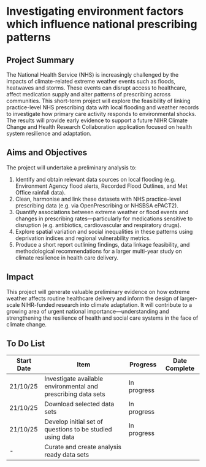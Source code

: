 # Investigating environment factors which influence national prescribing patterns

## Project Summary

The National Health Service (NHS) is increasingly challenged by the impacts of climate-related extreme weather events such as floods, heatwaves and storms. These events can disrupt access to healthcare, affect medication supply and alter patterns of prescribing across communities. This short-term project will explore the feasibility of linking practice-level NHS prescribing data with local flooding and weather records to investigate how primary care activity responds to environmental shocks. The results will provide early evidence to support a future NIHR Climate Change and Health Research Collaboration application focused on health system resilience and adaptation.

## Aims and Objectives

The project will undertake a preliminary analysis to:

1.	Identify and obtain relevant data sources on local flooding (e.g. Environment Agency flood alerts, Recorded Flood Outlines, and Met Office rainfall data).
2.	Clean, harmonise and link these datasets with NHS practice-level prescribing data (e.g. via OpenPrescribing or NHSBSA ePACT2).
3.	Quantify associations between extreme weather or flood events and changes in prescribing rates—particularly for medications sensitive to disruption (e.g. antibiotics, cardiovascular and respiratory drugs).
4.	Explore spatial variation and social inequalities in these patterns using deprivation indices and regional vulnerability metrics.
5.	Produce a short report outlining findings, data linkage feasibility, and methodological recommendations for a larger multi-year study on climate resilience in health care delivery.

## Impact

This project will generate valuable preliminary evidence on how extreme weather affects routine healthcare delivery and inform the design of larger-scale NIHR-funded research into climate adaptation. It will contribute to a growing area of urgent national importance—understanding and strengthening the resilience of health and social care systems in the face of climate change.

## To Do List

| Start Date | Item | Progress | Date Complete |
| ---- | ---- | -------- | ------------- | 
| 21/10/25 | Investigate available environmental and prescribing data sets | In progress | |
| 21/10/25 | Download selected data sets | In progress | |
| 21/10/25 | Develop initial set of questions to be studied using data | In progress | |
| - | Curate and create analysis ready data sets | | 

